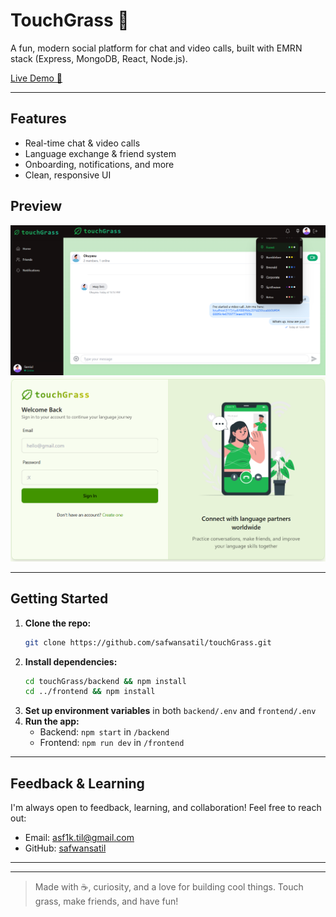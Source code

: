 # TouchGrass 🌱

A fun, modern social platform for chat and video calls, built with EMRN stack (Express, MongoDB, React, Node.js).

[Live Demo 🚀](https://touchgrass-d3wb.onrender.com/chat/688f6de397d250ceabb0d404)

---

## Features
- Real-time chat & video calls
- Language exchange & friend system
- Onboarding, notifications, and more
- Clean, responsive UI

## Preview

![Preview 1](preview/homePreview.png)
![Preview 2](preview/loginPreview.png)

---

## Getting Started

1. **Clone the repo:**
   ```bash
   git clone https://github.com/safwansatil/touchGrass.git
   ```
2. **Install dependencies:**
   ```bash
   cd touchGrass/backend && npm install
   cd ../frontend && npm install
   ```
3. **Set up environment variables** in both `backend/.env` and `frontend/.env` 
4. **Run the app:**
   - Backend: `npm start` in `/backend`
   - Frontend: `npm run dev` in `/frontend`

---

## Feedback & Learning

I'm always open to feedback, learning, and collaboration! Feel free to reach out:
- Email: asf1k.til@gmail.com
- GitHub: [safwansatil](https://github.com/safwansatil)

---



---

> Made with ☕, curiosity, and a love for building cool things. Touch grass, make friends, and have fun!
